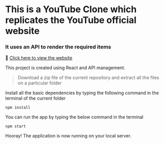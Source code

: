 # This is a YouTube Clone which replicates the YouTube official website
### It uses an API to render the required items

🔗 [Click here to view the website](https://youtube-clone-lyart-omega.vercel.app/)



This project is created using React and API management.

> Download a zip file of the current repository and extract all the files on a particular folder

Install all the basic dependencies by typing the following command in the terminal of the current folder
```
npm install
```

You can run the app by typing the below command in the terminal
```
npm start
```

Hooray! The application is now running on your local server.
